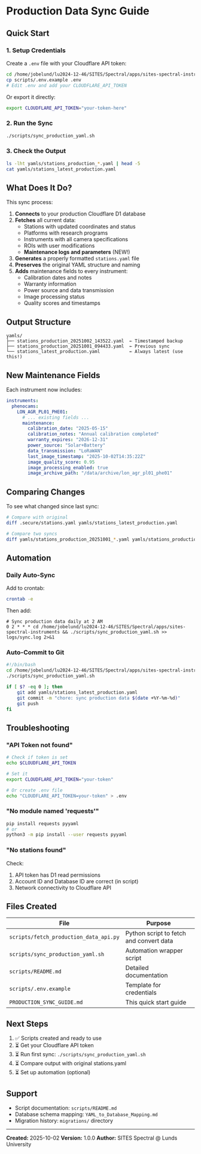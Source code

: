 # Production Data Sync Guide

## Quick Start

### 1. Setup Credentials

Create a `.env` file with your Cloudflare API token:

```bash
cd /home/jobelund/lu2024-12-46/SITES/Spectral/apps/sites-spectral-instruments
cp scripts/.env.example .env
# Edit .env and add your CLOUDFLARE_API_TOKEN
```

Or export it directly:

```bash
export CLOUDFLARE_API_TOKEN="your-token-here"
```

### 2. Run the Sync

```bash
./scripts/sync_production_yaml.sh
```

### 3. Check the Output

```bash
ls -lht yamls/stations_production_*.yaml | head -5
cat yamls/stations_latest_production.yaml
```

## What Does It Do?

This sync process:

1. **Connects** to your production Cloudflare D1 database
2. **Fetches** all current data:
   - Stations with updated coordinates and status
   - Platforms with research programs
   - Instruments with all camera specifications
   - ROIs with user modifications
   - **Maintenance logs and parameters** (NEW!)
3. **Generates** a properly formatted `stations.yaml` file
4. **Preserves** the original YAML structure and naming
5. **Adds** maintenance fields to every instrument:
   - Calibration dates and notes
   - Warranty information
   - Power source and data transmission
   - Image processing status
   - Quality scores and timestamps

## Output Structure

```
yamls/
├── stations_production_20251002_143522.yaml  ← Timestamped backup
├── stations_production_20251001_094433.yaml  ← Previous sync
└── stations_latest_production.yaml           ← Always latest (use this!)
```

## New Maintenance Fields

Each instrument now includes:

```yaml
instruments:
  phenocams:
    LON_AGR_PL01_PHE01:
      # ... existing fields ...
      maintenance:
        calibration_date: "2025-05-15"
        calibration_notes: "Annual calibration completed"
        warranty_expires: "2026-12-31"
        power_source: "Solar+Battery"
        data_transmission: "LoRaWAN"
        last_image_timestamp: "2025-10-02T14:35:22Z"
        image_quality_score: 0.95
        image_processing_enabled: true
        image_archive_path: "/data/archive/lon_agr_pl01_phe01"
```

## Comparing Changes

To see what changed since last sync:

```bash
# Compare with original
diff .secure/stations.yaml yamls/stations_latest_production.yaml

# Compare two syncs
diff yamls/stations_production_20251001_*.yaml yamls/stations_production_20251002_*.yaml
```

## Automation

### Daily Auto-Sync

Add to crontab:

```bash
crontab -e
```

Then add:

```cron
# Sync production data daily at 2 AM
0 2 * * * cd /home/jobelund/lu2024-12-46/SITES/Spectral/apps/sites-spectral-instruments && ./scripts/sync_production_yaml.sh >> logs/sync.log 2>&1
```

### Auto-Commit to Git

```bash
#!/bin/bash
cd /home/jobelund/lu2024-12-46/SITES/Spectral/apps/sites-spectral-instruments
./scripts/sync_production_yaml.sh

if [ $? -eq 0 ]; then
    git add yamls/stations_latest_production.yaml
    git commit -m "chore: sync production data $(date +%Y-%m-%d)"
    git push
fi
```

## Troubleshooting

### "API Token not found"

```bash
# Check if token is set
echo $CLOUDFLARE_API_TOKEN

# Set it
export CLOUDFLARE_API_TOKEN="your-token"

# Or create .env file
echo "CLOUDFLARE_API_TOKEN=your-token" > .env
```

### "No module named 'requests'"

```bash
pip install requests pyyaml
# or
python3 -m pip install --user requests pyyaml
```

### "No stations found"

Check:
1. API token has D1 read permissions
2. Account ID and Database ID are correct (in script)
3. Network connectivity to Cloudflare API

## Files Created

| File | Purpose |
|------|---------|
| `scripts/fetch_production_data_api.py` | Python script to fetch and convert data |
| `scripts/sync_production_yaml.sh` | Automation wrapper script |
| `scripts/README.md` | Detailed documentation |
| `scripts/.env.example` | Template for credentials |
| `PRODUCTION_SYNC_GUIDE.md` | This quick start guide |

## Next Steps

1. ✅ Scripts created and ready to use
2. ⏳ Get your Cloudflare API token
3. ⏳ Run first sync: `./scripts/sync_production_yaml.sh`
4. ⏳ Compare output with original stations.yaml
5. ⏳ Set up automation (optional)

## Support

- Script documentation: `scripts/README.md`
- Database schema mapping: `YAML_to_Database_Mapping.md`
- Migration history: `migrations/` directory

---

**Created:** 2025-10-02
**Version:** 1.0.0
**Author:** SITES Spectral @ Lunds University
